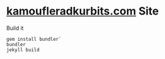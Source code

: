 # [kamoufleradkurbits.com](http://kamoufleradkurbits.com) Site

Build it

```
gem install bundler`
bundler
jekyll build
```
